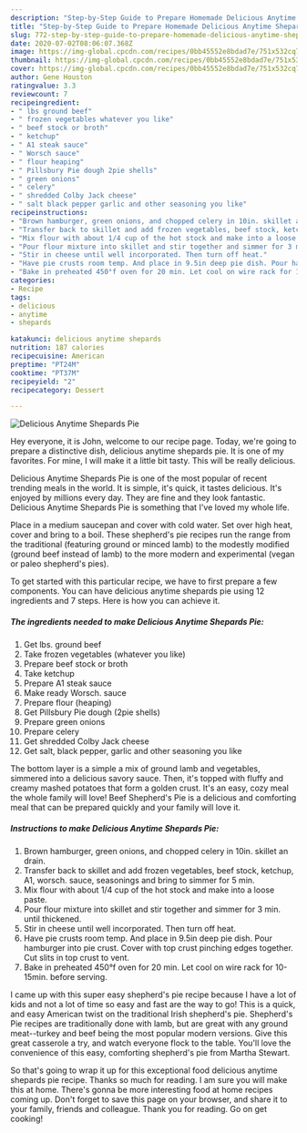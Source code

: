 ```yaml
---
description: "Step-by-Step Guide to Prepare Homemade Delicious Anytime Shepards Pie"
title: "Step-by-Step Guide to Prepare Homemade Delicious Anytime Shepards Pie"
slug: 772-step-by-step-guide-to-prepare-homemade-delicious-anytime-shepards-pie
date: 2020-07-02T08:06:07.368Z
image: https://img-global.cpcdn.com/recipes/0bb45552e8bdad7e/751x532cq70/delicious-anytime-shepards-pie-recipe-main-photo.jpg
thumbnail: https://img-global.cpcdn.com/recipes/0bb45552e8bdad7e/751x532cq70/delicious-anytime-shepards-pie-recipe-main-photo.jpg
cover: https://img-global.cpcdn.com/recipes/0bb45552e8bdad7e/751x532cq70/delicious-anytime-shepards-pie-recipe-main-photo.jpg
author: Gene Houston
ratingvalue: 3.3
reviewcount: 7
recipeingredient:
- " lbs ground beef"
- " frozen vegetables whatever you like"
- " beef stock or broth"
- " ketchup"
- " A1 steak sauce"
- " Worsch sauce"
- " flour heaping"
- " Pillsbury Pie dough 2pie shells"
- " green onions"
- " celery"
- " shredded Colby Jack cheese"
- " salt black pepper garlic and other seasoning you like"
recipeinstructions:
- "Brown hamburger, green onions, and chopped celery in 10in. skillet an drain."
- "Transfer back to skillet and add frozen vegetables, beef stock, ketchup, A1, worsch. sauce, seasonings and bring to simmer for 5 min."
- "Mix flour with about 1/4 cup of the hot stock and make into a loose paste."
- "Pour flour mixture into skillet and stir together and simmer for 3 min. until thickened."
- "Stir in cheese until well incorporated. Then turn off heat."
- "Have pie crusts room temp. And place in 9.5in deep pie dish. Pour hamburger into pie crust. Cover with top crust pinching edges together. Cut slits in top crust to vent."
- "Bake in preheated 450°f oven for 20 min. Let cool on wire rack for 10-15min. before serving."
categories:
- Recipe
tags:
- delicious
- anytime
- shepards

katakunci: delicious anytime shepards 
nutrition: 187 calories
recipecuisine: American
preptime: "PT24M"
cooktime: "PT37M"
recipeyield: "2"
recipecategory: Dessert

---
```



![Delicious Anytime Shepards Pie](https://img-global.cpcdn.com/recipes/0bb45552e8bdad7e/751x532cq70/delicious-anytime-shepards-pie-recipe-main-photo.jpg)

Hey everyone, it is John, welcome to our recipe page. Today, we're going to prepare a distinctive dish, delicious anytime shepards pie. It is one of my favorites. For mine, I will make it a little bit tasty. This will be really delicious.

Delicious Anytime Shepards Pie is one of the most popular of recent trending meals in the world. It is simple, it's quick, it tastes delicious. It's enjoyed by millions every day. They are fine and they look fantastic. Delicious Anytime Shepards Pie is something that I've loved my whole life.

Place in a medium saucepan and cover with cold water. Set over high heat, cover and bring to a boil. These shepherd&#39;s pie recipes run the range from the traditional (featuring ground or minced lamb) to the modestly modified (ground beef instead of lamb) to the more modern and experimental (vegan or paleo shepherd&#39;s pies).


To get started with this particular recipe, we have to first prepare a few components. You can have delicious anytime shepards pie using 12 ingredients and 7 steps. Here is how you can achieve it.

<!--inarticleads1-->

##### The ingredients needed to make Delicious Anytime Shepards Pie:

1. Get  lbs. ground beef
1. Take  frozen vegetables (whatever you like)
1. Prepare  beef stock or broth
1. Take  ketchup
1. Prepare  A1 steak sauce
1. Make ready  Worsch. sauce
1. Prepare  flour (heaping)
1. Get  Pillsbury Pie dough (2pie shells)
1. Prepare  green onions
1. Prepare  celery
1. Get  shredded Colby Jack cheese
1. Get  salt, black pepper, garlic and other seasoning you like


The bottom layer is a simple a mix of ground lamb and vegetables, simmered into a delicious savory sauce. Then, it&#39;s topped with fluffy and creamy mashed potatoes that form a golden crust. It&#39;s an easy, cozy meal the whole family will love! Beef Shepherd&#39;s Pie is a delicious and comforting meal that can be prepared quickly and your family will love it. 

<!--inarticleads2-->

##### Instructions to make Delicious Anytime Shepards Pie:

1. Brown hamburger, green onions, and chopped celery in 10in. skillet an drain.
1. Transfer back to skillet and add frozen vegetables, beef stock, ketchup, A1, worsch. sauce, seasonings and bring to simmer for 5 min.
1. Mix flour with about 1/4 cup of the hot stock and make into a loose paste.
1. Pour flour mixture into skillet and stir together and simmer for 3 min. until thickened.
1. Stir in cheese until well incorporated. Then turn off heat.
1. Have pie crusts room temp. And place in 9.5in deep pie dish. Pour hamburger into pie crust. Cover with top crust pinching edges together. Cut slits in top crust to vent.
1. Bake in preheated 450°f oven for 20 min. Let cool on wire rack for 10-15min. before serving.


I came up with this super easy shepherd&#39;s pie recipe because I have a lot of kids and not a lot of time so easy and fast are the way to go! This is a quick, and easy American twist on the traditional Irish shepherd&#39;s pie. Shepherd&#39;s Pie recipes are traditionally done with lamb, but are great with any ground meat--turkey and beef being the most popular modern versions. Give this great casserole a try, and watch everyone flock to the table. You&#39;ll love the convenience of this easy, comforting shepherd&#39;s pie from Martha Stewart. 

So that's going to wrap it up for this exceptional food delicious anytime shepards pie recipe. Thanks so much for reading. I am sure you will make this at home. There's gonna be more interesting food at home recipes coming up. Don't forget to save this page on your browser, and share it to your family, friends and colleague. Thank you for reading. Go on get cooking!
